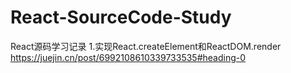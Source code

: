 # React-SourceCode-Study
React源码学习记录
1.实现React.createElement和ReactDOM.render 
https://juejin.cn/post/6992108610339733535#heading-0

